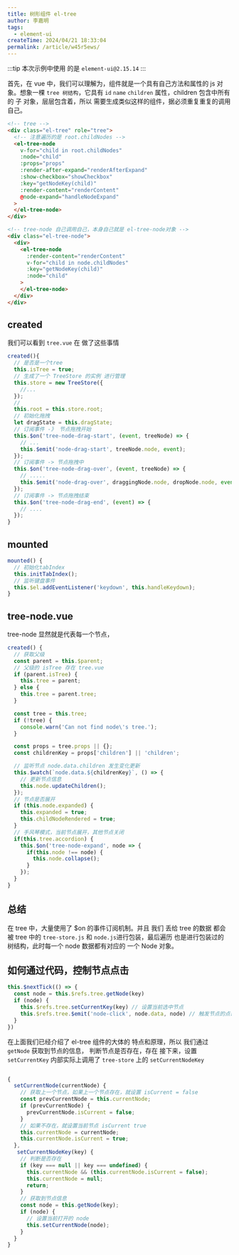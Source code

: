 ```yaml
---
title: 树形组件 el-tree
author: 李嘉明
tags:
  - element-ui
createTime: 2024/04/21 18:33:04
permalink: /article/w45r5ews/
---
```


:::tip
本次示例中使用 的是 `element-ui@2.15.14`
:::

首先，在 vue 中，我们可以理解为，组件就是一个具有自己方法和属性的 js 对象。想象一棵 `tree 树结构`，它具有 `id` `name` `children` 属性，children 包含中所有的 子 对象，层层包含着，所以 需要生成类似这样的组件，据必须重复重复的调用自己。

```html
<!-- tree -->
<div class="el-tree" role="tree">
  <!-- 注意遍历的是 root.childNodes -->
  <el-tree-node
    v-for="child in root.childNodes"
    :node="child"
    :props="props"
    :render-after-expand="renderAfterExpand"
    :show-checkbox="showCheckbox"
    :key="getNodeKey(child)"
    :render-content="renderContent"
    @node-expand="handleNodeExpand"
  >
  </el-tree-node>
</div>
```

```html
<!-- tree-node 自己调用自己，本身自己就是 el-tree-node对象 -->
<div class="el-tree-node">
  <div>
    <el-tree-node
      :render-content="renderContent"
      v-for="child in node.childNodes"
      :key="getNodeKey(child)"
      :node="child"
    >
    </el-tree-node>
  </div>
</div>
```

## created

我们可以看到 `tree.vue` 在 做了这些事情

```js
created(){
  // 是否是一个tree
  this.isTree = true;
  // 生成了一个 TreeStore 的实例 进行管理
  this.store = new TreeStore({
    //...
  });
  //
  this.root = this.store.root;
  // 初始化拖拽
  let dragState = this.dragState;
  // 订阅事件 -》 节点拖拽开始
  this.$on('tree-node-drag-start', (event, treeNode) => {
    // ...
    this.$emit('node-drag-start', treeNode.node, event);
  });
  // 订阅事件 -> 节点拖拽中
  this.$on('tree-node-drag-over', (event, treeNode) => {
    // .....
    this.$emit('node-drag-over', draggingNode.node, dropNode.node, event);
  });
  // 订阅事件 -> 节点拖拽结束
  this.$on('tree-node-drag-end', (event) => {
    // ....
  });
}
```

## mounted

```js
mounted() {
  // 初始化tabIndex
  this.initTabIndex();
  // 监听键盘事件
  this.$el.addEventListener('keydown', this.handleKeydown);
}
```

## tree-node.vue

tree-node 显然就是代表每一个节点，

```js
created() {
  // 获取父级
  const parent = this.$parent;
  // 父级的 isTree 存在 tree.vue
  if (parent.isTree) {
    this.tree = parent;
  } else {
    this.tree = parent.tree;
  }

  const tree = this.tree;
  if (!tree) {
    console.warn('Can not find node\'s tree.');
  }

  const props = tree.props || {};
  const childrenKey = props['children'] || 'children';

  // 监听节点 node.data.children 发生变化更新
  this.$watch(`node.data.${childrenKey}`, () => {
    // 更新节点信息
    this.node.updateChildren();
  });
  // 节点是否展开
  if (this.node.expanded) {
    this.expanded = true;
    this.childNodeRendered = true;
  }
  // 手风琴模式，当前节点展开，其他节点关闭
  if(this.tree.accordion) {
    this.$on('tree-node-expand', node => {
      if(this.node !== node) {
        this.node.collapse();
      }
    });
  }
}
```

## 总结

在 tree 中，大量使用了 $on 的事件订阅机制。并且 我们 丢给 tree 的数据 都会被 tree 中的 `tree-store.js` 和 `node.js`进行包装，最后遍历 也是进行包装过的 树结构，此时每一个 node 数据都有对应的 一个 Node 对象。

## 如何通过代码，控制节点点击

```js
this.$nextTick(() => {
  const node = this.$refs.tree.getNode(key)
  if (node) {
    this.$refs.tree.setCurrentKey(key) // 设置当前选中节点
    this.$refs.tree.$emit('node-click', node.data, node) // 触发节点的点击事件
  }
})
```

在上面我们已经介绍了 el-tree 组件的大体的 特点和原理，所以 我们通过 `getNode` 获取到节点的信息，
判断节点是否存在，存在 接下来，设置 `setCurrentKey` 内部实际上调用了 `tree-store` 上的 `setCurrentNodeKey`

```js

{
  setCurrentNode(currentNode) {
    // 获取上一个节点，如果上一个节点存在，就设置 isCurrent = false
    const prevCurrentNode = this.currentNode;
    if (prevCurrentNode) {
      prevCurrentNode.isCurrent = false;
    }
    // 如果不存在，就设置当前节点 isCurrent true
    this.currentNode = currentNode;
    this.currentNode.isCurrent = true;
  },
   setCurrentNodeKey(key) {
    // 判断是否存在
    if (key === null || key === undefined) {
      this.currentNode && (this.currentNode.isCurrent = false);
      this.currentNode = null;
      return;
    }
    // 获取到节点信息
    const node = this.getNode(key);
    if (node) {
      // 设置当前打开的 node
      this.setCurrentNode(node);
    }
  }
}

```
